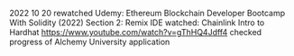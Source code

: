 2022 10 20
rewatched Udemy: Ethereum Blockchain Developer Bootcamp With Solidity (2022)
	Section 2: Remix IDE
watched: Chainlink Intro to Hardhat	https://www.youtube.com/watch?v=gThHQ4Jdff4
checked progress of Alchemy University application 